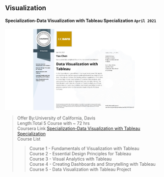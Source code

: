 ## Visualization

#### Specialization-Data Visualization with Tableau Specialization `April 2021`

![Certificate](Specialization-Data%20Visualization%20with%20Tableau/Specialization-Data%20of%20Visualization%20with%20Tableau.jpeg)

> Offer By:University of California, Davis  
> Length:Total 5 Course with ~ 72 hrs  
> Coursera Link [Specialization-Data Visualization with Tableau Specialization](https://www.coursera.org/specializations/data-visualization)  
> Course List
>
> > Course 1 - Fundamentals of Visualization with Tableau  
> > Course 2 - Essential Design Principles for Tableau  
> > Course 3 - Visual Analytics with Tableau  
> > Course 4 - Creating Dashboards and Storytelling with Tableau  
> > Course 5 - Data Visualization with Tableau Project
